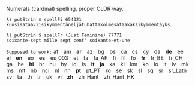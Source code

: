 
Numerals (cardinal) spelling, proper CLDR way.

```
λ⟩ putStrLn $ spellFi 654321
kuusi­sataa­viisikymmentä­neljä­tuhatta­kolme­sataa­kaksikymmentä­yks

λ⟩ putStrLn $ spellFr (Just Feminine) 77771
soixante-sept mille sept cent' soixante-et-une
```

`Supposed to work:` af am **ar** az bg bs ca cs cy da **de** ee el **en** eo **es** es_003 et fa fa_AF fi fil fo **fr** fr_BE fr_CH ga he **hi** hr hu hy id is **it** **ja** ka kl km ko lo lt lv mk ms mt nb nci nl nn **pt** pt_PT ro se sk sl sq sr sr_Latn sv ta th tr uk vi **zh** zh_Hant zh_Hant_HK

